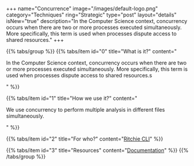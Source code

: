 +++
name="Concurrence"
image="/images/default-logo.png"
category="Techniques"
ring="Strategic"
type="post"
layout="details"
isNew="true"
description="In the Computer Science context, concurrency occurs when there are two or more processes executed simultaneously. More specifically, this term is used when processes dispute access to shared resources."
+++

{{% tabs/group %}}
  {{% tabs/item id="0" title="What is it?" content="<p>In the Computer Science context, concurrency occurs when there are two or more processes executed simultaneously. More specifically, this term is used when processes dispute access to shared resources.s</p>" %}}
  
  {{% tabs/item id="1" title="How we use it?" content="<p>We use concurrency to perform multiple analysis in different files simultaneously.</p>" %}}
  
  {{% tabs/item id="2" title="For who?" content="<a href='https://ritchiecli.io/' target='_blank'>Ritchie CLI</a>" %}}

  {{% tabs/item id="3" title="Resources" content="<a href='https://en.wikipedia.org/wiki/Concurrency_(computer_science)' target='_blank'>Documentation</a>" %}}
{{% /tabs/group %}}